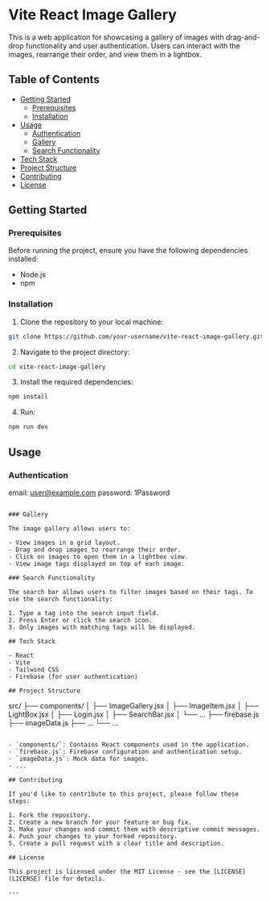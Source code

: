 
# Vite React Image Gallery

This is a web application for showcasing a gallery of images with drag-and-drop functionality and user authentication. Users can interact with the images, rearrange their order, and view them in a lightbox.

## Table of Contents

- [Getting Started](#getting-started)
  - [Prerequisites](#prerequisites)
  - [Installation](#installation)
- [Usage](#usage)
  - [Authentication](#authentication)
  - [Gallery](#gallery)
  - [Search Functionality](#search-functionality)
- [Tech Stack](#tech-stack)
- [Project Structure](#project-structure)
- [Contributing](#contributing)
- [License](#license)

## Getting Started

### Prerequisites

Before running the project, ensure you have the following dependencies installed:

- Node.js
- npm

### Installation

1. Clone the repository to your local machine:

```bash
git clone https://github.com/your-username/vite-react-image-gallery.git
```

2. Navigate to the project directory:

```bash
cd vite-react-image-gallery
```

3. Install the required dependencies:

```bash
npm install
```

4. Run:

```bash
npm run dev
```

## Usage

### Authentication

email: <user@example.com>
password: 1Password

```

### Gallery

The image gallery allows users to:

- View images in a grid layout.
- Drag and drop images to rearrange their order.
- Click on images to open them in a lightbox view.
- View image tags displayed on top of each image.

### Search Functionality

The search bar allows users to filter images based on their tags. To use the search functionality:

1. Type a tag into the search input field.
2. Press Enter or click the search icon.
3. Only images with matching tags will be displayed.

## Tech Stack

- React
- Vite
- Tailwind CSS
- Firebase (for user authentication)

## Project Structure

```

src/
├── components/
│   ├── ImageGallery.jsx
│   ├── ImageItem.jsx
│   ├── LightBox.jsx
│   ├── Login.jsx
│   ├── SearchBar.jsx
│   └── ...
├── firebase.js
├── imageData.js
├── ...
└── ...

```

- `components/`: Contains React components used in the application.
- `firebase.js`: Firebase configuration and authentication setup.
- `imageData.js`: Mock data for images.
- ...

## Contributing

If you'd like to contribute to this project, please follow these steps:

1. Fork the repository.
2. Create a new branch for your feature or bug fix.
3. Make your changes and commit them with descriptive commit messages.
4. Push your changes to your forked repository.
5. Create a pull request with a clear title and description.

## License

This project is licensed under the MIT License - see the [LICENSE](LICENSE) file for details.

---

